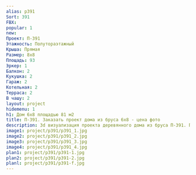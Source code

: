 ```yaml
---
alias: p391
Sort: 391
FBX: 
popular: 1
new: 
Проект: П-391
Этажность: Полутораэтажный
Крыша: Прямая
Размер: 8х8
Площадь: 93
Эркер: 1
Балкон: 2
Кукушка: 2
Гараж: 2
Котельная: 2
Терраса: 2
В чашу: 2
layout: project
hidemenu: 1
h1: Дом 6х8 площадью 81 м2
title: П-391. Заказать проект дома из бруса 6х8 - цена фото
description: 3d визуализация проекта деревянного дома из бруса П-391. Площадь 93 м2, размер 6х8. Вы можете внести любые изменения в проект.
image1: project/p391/p391_1.jpg
image2: project/p391/p391_2.jpg
image3: project/p391/p391_3.jpg
image4: project/p391/p391_4.jpg
plan1: project/p391/p391-1.jpg
plan2: project/p391/p391-2.jpg
planl: project/p391/p391-f.jpg
---
```

